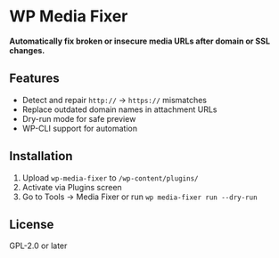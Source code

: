 # WP Media Fixer

**Automatically fix broken or insecure media URLs after domain or SSL changes.**

## Features
- Detect and repair `http://` → `https://` mismatches
- Replace outdated domain names in attachment URLs
- Dry-run mode for safe preview
- WP-CLI support for automation

## Installation
1. Upload `wp-media-fixer` to `/wp-content/plugins/`
2. Activate via Plugins screen
3. Go to Tools → Media Fixer or run `wp media-fixer run --dry-run`

## License
GPL-2.0 or later
